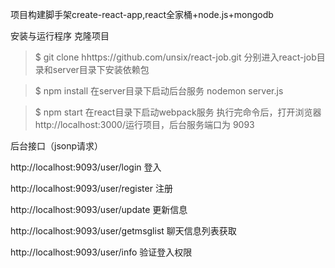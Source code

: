 项目构建脚手架create-react-app,react全家桶+node.js+mongodb

安装与运行程序
克隆项目

> $ git clone hhttps://github.com/unsix/react-job.git
分别进入react-job目录和server目录下安装依赖包

> $ npm install
在server目录下启动后台服务 nodemon server.js

> $ npm  start
在react目录下启动webpack服务
执行完命令后，打开浏览器 http://localhost:3000/运行项目，后台服务端口为 9093

后台接口（jsonp请求）

http://localhost:9093/user/login 登入

http://localhost:9093/user/register 注册

http://localhost:9093/user/update 更新信息

http://localhost:9093/user/getmsglist 聊天信息列表获取

http://localhost:9093/user/info  验证登入权限
